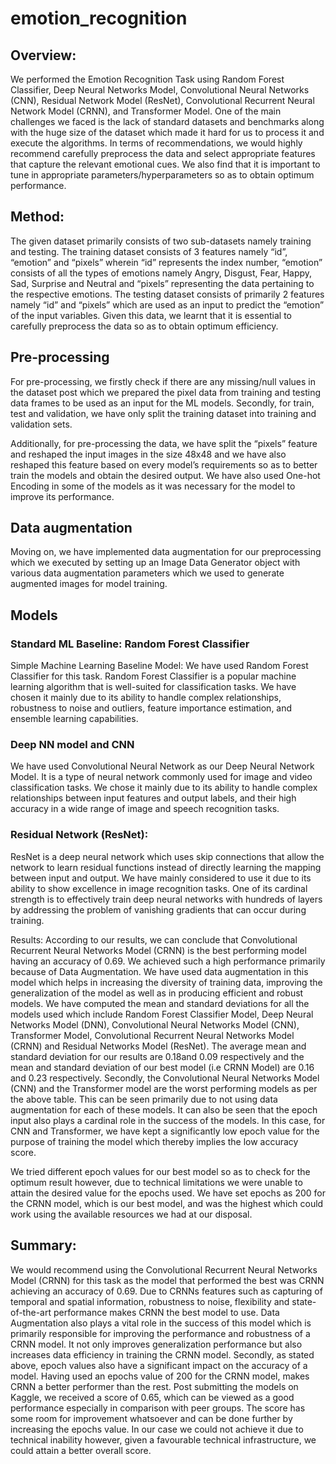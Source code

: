 # emotion_recognition

## Overview:
We performed the Emotion Recognition Task using Random Forest Classifier, Deep Neural Networks Model, Convolutional Neural Networks (CNN), Residual Network Model (ResNet), Convolutional Recurrent Neural Network Model (CRNN), and Transformer Model. One of the main challenges we faced is the lack of standard datasets and benchmarks along with the huge size of the dataset which made it hard for us to process it and execute the algorithms. In terms of recommendations, we would highly recommend carefully preprocess the data and select appropriate features that capture the relevant emotional cues. We also find that it is important to tune in appropriate parameters/hyperparameters so as to obtain optimum performance.

## Method:
The given dataset primarily consists of two sub-datasets namely training and testing. The training dataset consists of 3 features namely “id”, “emotion” and “pixels” wherein “id” represents the index number, “emotion” consists of all the types of emotions namely Angry, Disgust, Fear, Happy, Sad, Surprise and Neutral and “pixels” representing the data pertaining to the respective emotions. The testing dataset consists of primarily 2 features namely “id” and “pixels” which are used as an input to predict the “emotion” of the input variables. Given this data, we learnt that it is essential to carefully preprocess the data so as to obtain optimum efficiency.

## Pre-processing
For pre-processing, we firstly check if there are any missing/null values in the dataset post which we prepared the pixel data from training and testing data frames to be used as an input for the ML models. Secondly, for train, test and validation, we have only split the training dataset into training and validation sets.

Additionally, for pre-processing the data, we have split the “pixels” feature and reshaped the input images in the size 48x48 and we have also reshaped this feature based on every model’s requirements so as to better train the models and obtain the desired output. We have also used One-hot Encoding in some of the models as it was necessary for the model to improve its performance.

## Data augmentation
Moving on, we have implemented data augmentation for our preprocessing which we executed by setting up an Image Data Generator object with various data augmentation parameters which we used to generate augmented images for model training.

## Models
### Standard ML Baseline: Random Forest Classifier
Simple Machine Learning Baseline Model: We have used Random Forest Classifier for this task. Random Forest Classifier is a popular machine learning algorithm that is well-suited for classification tasks. We have chosen it mainly due to its ability to handle complex relationships, robustness to noise and outliers, feature importance estimation, and ensemble learning capabilities.

### Deep NN model and CNN
We have used Convolutional Neural Network as our Deep Neural Network Model. It is a type of neural network commonly used for image and video classification tasks. We chose it mainly due to its ability to handle complex relationships between input features and output labels, and their high accuracy in a wide range of image and speech recognition tasks.

### Residual Network (ResNet):
ResNet is a deep neural network which uses skip connections that allow the network to learn residual functions instead of directly learning the mapping between input and output. We have mainly considered to use it due to its ability to show excellence in image recognition tasks. One of its cardinal strength is to effectively train deep neural networks with hundreds of layers by addressing the problem of vanishing gradients that can occur during training.

Results:
According to our results, we can conclude that Convolutional Recurrent Neural Networks Model (CRNN) is the best performing model having an accuracy of 0.69. We achieved such a high performance primarily because of Data Augmentation. We have used data augmentation in this model which helps in increasing the diversity of training data, improving the generalization of the model as well as in producing efficient and robust models. We have computed the mean and standard deviations for all the models used which include Random Forest Classifier Model, Deep Neural Networks Model (DNN), Convolutional Neural Networks Model (CNN), Transformer Model, Convolutional Recurrent Neural Networks Model (CRNN) and Residual Networks Model (ResNet). The average mean and standard deviation for our results are 0.18and 0.09 respectively and the mean and standard deviation of our best model (i.e CRNN Model) are 0.16 and 0.23 respectively. Secondly, the Convolutional Neural Networks Model (CNN) and the Transformer model are the worst performing models as per the above table. This can be seen primarily due to not using data augmentation for each of these models. It can also be seen that the epoch input also plays a cardinal role in the success of the models. In this case, for CNN and Transformer, we have kept a significantly low epoch value for the purpose of training the model which thereby implies the low accuracy score.

We tried different epoch values for our best model so as to check for the optimum result however, due to technical limitations we were unable to attain the desired value for the epochs used. We have set epochs as 200 for the CRNN model, which is our best model, and was the highest which could work using the available resources we had at our disposal.

## Summary:
We would recommend using the Convolutional Recurrent Neural Networks Model (CRNN) for this task as the model that performed the best was CRNN achieving an accuracy of 0.69. Due to CRNNs features such as capturing of temporal and spatial information, robustness to noise, flexibility and state-of-the-art performance makes CRNN the best model to use. Data Augmentation also plays a vital role in the success of this model which is primarily responsible for improving the performance and robustness of a CRNN model. It not only improves generalization performance but also increases data efficiency in training the CRNN model. Secondly, as stated above, epoch values also have a significant impact on the accuracy of a model. Having used an epochs value of 200 for the CRNN model, makes CRNN a better performer than the rest.
Post submitting the models on Kaggle, we received a score of 0.65, which can be viewed as a good performance especially in comparison with peer groups. The score has some room for improvement whatsoever and can be done further by increasing the epochs value. In our case we could not achieve it due to technical inability however, given a favourable technical infrastructure, we could attain a better overall score.
